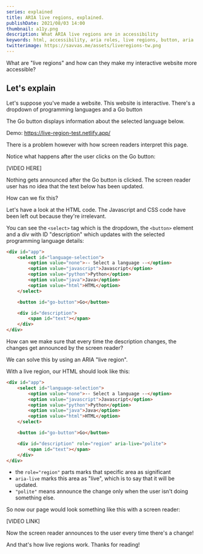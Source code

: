 ```yaml
---
series: explained
title: ARIA live regions, explained.
publishDate: 2021/08/03 14:00
thumbnail: a11y.png
description: What ARIA live regions are in accessibility
keywords: html, accessibility, aria roles, live regions, button, aria
twitterimage: https://savvas.me/assets/liveregions-tw.png
---
```


What are "live regions" and how can they make my interactive website more accessible?

## Let's explain

Let's suppose you've made a website. This website is interactive. There's a dropdown of programming languages and a Go button

The Go button displays information about the selected language below.

Demo: https://live-region-test.netlify.app/

There is a problem however with how screen readers interpret this page.

Notice what happens after the user clicks on the Go button:

[VIDEO HERE]

Nothing gets announced after the Go button is clicked. The screen reader user has no idea that the text below has been updated.

How can we fix this?

Let's have a look at the HTML code. The Javascript and CSS code have been left out because they're irrelevant.

You can see the `<select>` tag which is the dropdown, the `<button>` element and a div with ID "description" which updates with the selected programming language details:

```html
<div id="app">
    <select id="language-selection">
        <option value="none">-- Select a language --</option>
        <option value="javascript">Javascript</option>
        <option value="python">Python</option>
        <option value="java">Java</option>
        <option value="html">HTML</option>
    </select>

    <button id="go-button">Go</button>

    <div id="description">
        <span id="text"></span>
    </div>
</div>
```

How can we make sure that every time the description changes, the changes get announced by the screen reader?

We can solve this by using an ARIA "live region".

With a live region, our HTML should look like this:

```html
<div id="app">
    <select id="language-selection">
        <option value="none">-- Select a language --</option>
        <option value="javascript">Javascript</option>
        <option value="python">Python</option>
        <option value="java">Java</option>
        <option value="html">HTML</option>
    </select>

    <button id="go-button">Go</button>

    <div id="description" role="region" aria-live="polite">
        <span id="text"></span>
    </div>
</div>
```

* the `role="region"` parts marks that specific area as significant
* `aria-live` marks this area as "live", which is to say that it will be updated. 
* `"polite"` means announce the change only when the user isn't doing something else.

So now our page would look something like this with a screen reader:

[VIDEO LINK]

Now the screen reader announces to the user every time there's a change!

And that's how live regions work. Thanks for reading!